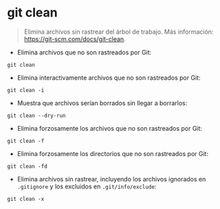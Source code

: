# git clean

> Elimina archivos sin rastrear del árbol de trabajo.
> Más información: <https://git-scm.com/docs/git-clean>.

- Elimina archivos que no son rastreados por Git:

`git clean`

- Elimina interactivamente archivos que no son rastreados por Git:

`git clean -i`

- Muestra que archivos serían borrados sin llegar a borrarlos:

`git clean --dry-run`

- Elimina forzosamente los archivos que no son rastreados por Git:

`git clean -f`

- Elimina forzosamente los directorios que no son rastreados por Git:

`git clean -fd`

- Elimina archivos sin rastrear, incluyendo los archivos ignorados en `.gitignore` y los excluidos en `.git/info/exclude`:

`git clean -x`
